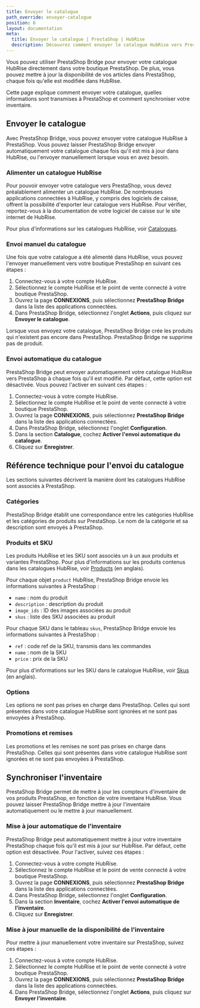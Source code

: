 ```yaml
---
title: Envoyer le catalogue
path_override: envoyer-catalogue
position: 6
layout: documentation
meta:
  title: Envoyer le catalogue | PrestaShop | HubRise
  description: Découvrez comment envoyer le catalogue HubRise vers PrestaShop, comment les articles et options sont encodés, et quelles fonctionnalités sont prises en charge.
---
```


Vous pouvez utiliser PrestaShop Bridge pour envoyer votre catalogue HubRise directement dans votre boutique PrestaShop. De plus, vous pouvez mettre à jour la disponibilité de vos articles dans PrestaShop, chaque fois qu'elle est modifiée dans HubRise.

Cette page explique comment envoyer votre catalogue, quelles informations sont transmises à PrestaShop et comment synchroniser votre inventaire.

## Envoyer le catalogue

Avec PrestaShop Bridge, vous pouvez envoyer votre catalogue HubRise à PrestaShop. Vous pouvez laisser PrestaShop Bridge envoyer automatiquement votre catalogue chaque fois qu'il est mis à jour dans HubRise, ou l'envoyer manuellement lorsque vous en avez besoin.

### Alimenter un catalogue HubRise

Pour pouvoir envoyer votre catalogue vers PrestaShop, vous devez préalablement alimenter un catalogue HubRise. De nombreuses applications connectées à HubRise, y compris des logiciels de caisse, offrent la possibilité d'exporter leur catalogue vers HubRise. Pour vérifier, reportez-vous à la documentation de votre logiciel de caisse sur le site internet de HubRise.

Pour plus d'informations sur les catalogues HubRise, voir [Catalogues](/docs/catalog).

### Envoi manuel du catalogue

Une fois que votre catalogue a été alimenté dans HubRise, vous pouvez l'envoyer manuellement vers votre boutique PrestaShop en suivant ces étapes :

1. Connectez-vous à votre compte HubRise.
2. Sélectionnez le compte HubRise et le point de vente connecté à votre boutique PrestaShop.
3. Ouvrez la page **CONNEXIONS**, puis sélectionnez **PrestaShop Bridge** dans la liste des applications connectées.
4. Dans PrestaShop Bridge, sélectionnez l'onglet **Actions**, puis cliquez sur **Envoyer le catalogue**.

Lorsque vous envoyez votre catalogue, PrestaShop Bridge crée les produits qui n'existent pas encore dans PrestaShop.
PrestaShop Bridge ne supprime pas de produit.

### Envoi automatique du catalogue

PrestaShop Bridge peut envoyer automatiquement votre catalogue HubRise vers PrestaShop à chaque fois qu'il est modifié. Par défaut, cette option est désactivée. Vous pouvez l'activer en suivant ces étapes :

1. Connectez-vous à votre compte HubRise.
2. Sélectionnez le compte HubRise et le point de vente connecté à votre boutique PrestaShop.
3. Ouvrez la page **CONNEXIONS**, puis sélectionnez **PrestaShop Bridge** dans la liste des applications connectées.
4. Dans PrestaShop Bridge, sélectionnez l'onglet **Configuration**.
5. Dans la section **Catalogue**, cochez **Activer l'envoi automatique du catalogue**.
6. Cliquez sur **Enregistrer**.

## Référence technique pour l'envoi du catalogue

Les sections suivantes décrivent la manière dont les catalogues HubRise sont associés à PrestaShop.

### Catégories

PrestaShop Bridge établit une correspondance entre les catégories HubRise et les catégories de produits sur PrestaShop. Le nom de la catégorie et sa description sont envoyés à PrestaShop.

### Produits et SKU

Les produits HubRise et les SKU sont associés un à un aux produits et variantes PrestaShop.
Pour plus d'informations sur les produits contenus dans les catalogues HubRise, voir [Products](/developers/api/catalogs#products) (en anglais).

Pour chaque objet `product` HubRise, PrestaShop Bridge envoie les informations suivantes à PrestaShop :

- `name` : nom du produit
- `description` : description du produit
- `image_ids` : ID des images associées au produit
- `skus` : liste des SKU associées au produit

Pour chaque SKU dans le tableau `skus`, PrestaShop Bridge envoie les informations suivantes à PrestaShop :

- `ref` : code ref de la SKU, transmis dans les commandes
- `name` : nom de la SKU
- `price` : prix de la SKU

Pour plus d'informations sur les SKU dans le catalogue HubRise, voir [Skus](/developers/api/catalogs#skus) (en anglais).

### Options

Les options ne sont pas prises en charge dans PrestaShop. Celles qui sont présentes dans votre catalogue HubRise sont ignorées et ne sont pas envoyées à PrestaShop.

### Promotions et remises

Les promotions et les remises ne sont pas prises en charge dans PrestaShop. Celles qui sont présentes dans votre catalogue HubRise sont ignorées et ne sont pas envoyées à PrestaShop.

## Synchroniser l'inventaire

PrestaShop Bridge permet de mettre à jour les compteurs d'inventaire de vos produits PrestaShop, en fonction de votre inventaire HubRise. Vous pouvez laisser PrestaShop Bridge mettre à jour l'inventaire automatiquement ou le mettre à jour manuellement.

### Mise à jour automatique de l'inventaire

PrestaShop Bridge peut automatiquement mettre à jour votre inventaire PrestaShop chaque fois qu'il est mis à jour sur HubRise. Par défaut, cette option est désactivée. Pour l'activer, suivez ces étapes :

1. Connectez-vous à votre compte HubRise.
2. Sélectionnez le compte HubRise et le point de vente connecté à votre boutique PrestaShop.
3. Ouvrez la page **CONNEXIONS**, puis sélectionnez **PrestaShop Bridge** dans la liste des applications connectées.
4. Dans PrestaShop Bridge, sélectionnez l'onglet **Configuration**.
5. Dans la section **Inventaire**, cochez **Activer l'envoi automatique de l'inventaire**.
6. Cliquez sur **Enregistrer**.

### Mise à jour manuelle de la disponibilité de l'inventaire

Pour mettre à jour manuellement votre inventaire sur PrestaShop, suivez ces étapes :

1. Connectez-vous à votre compte HubRise.
2. Sélectionnez le compte HubRise et le point de vente connecté à votre boutique PrestaShop.
3. Ouvrez la page **CONNEXIONS**, puis sélectionnez **PrestaShop Bridge** dans la liste des applications connectées.
4. Dans PrestaShop Bridge, sélectionnez l'onglet **Actions**, puis cliquez sur **Envoyer l'inventaire**.
